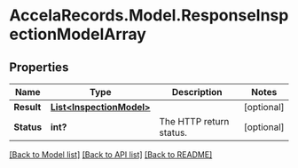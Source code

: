 # AccelaRecords.Model.ResponseInspectionModelArray
## Properties

Name | Type | Description | Notes
------------ | ------------- | ------------- | -------------
**Result** | [**List&lt;InspectionModel&gt;**](InspectionModel.md) |  | [optional] 
**Status** | **int?** | The HTTP return status. | [optional] 

[[Back to Model list]](../README.md#documentation-for-models) [[Back to API list]](../README.md#documentation-for-api-endpoints) [[Back to README]](../README.md)

